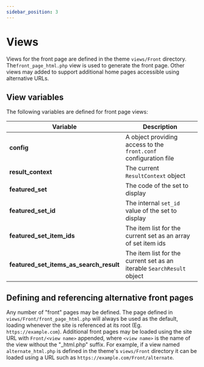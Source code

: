 ```yaml
---
sidebar_position: 3
---
```


# Views

Views for the front page are defined in the theme `views/Front` directory. The`front_page_html.php` view 
is used to generate the front page. Other views may added to support additional home pages accessible using alternative
URLs.

## View variables

The following variables are defined for front page views:

| Variable  				| Description  				| 
| --- 						| --- 						|
| **config**       			| A object providing access to the `front.conf` configuration file  | 
| **result_context** 		| The current `ResultContext` object |
| **featured_set**        	| The code of the set to display | 
| **featured_set_id**    	| The internal `set_id` value of the set to display |
| **featured_set_item_ids** | The item list for the current set as an array of set item ids | 
| **featured_set_items_as_search_result** | The item list for the current set as an iterable `SearchResult` object |

## Defining and referencing alternative front pages

Any number of "front" pages may be defined. The page defined in `views/Front/front_page_html.php` will always be used
as the default, loading whenever the site is referenced at its root (Eg. `https://example.com`). Additional front pages may be 
loaded using the site URL with `Front/<view name>` appended, where `<view name>` is the name of the view 
without the "_html.php" suffix. For example, if a view named `alternate_html.php` is defined in the theme's `views/Front` directory
it can be loaded using a URL such as `https://example.com/Front/alternate`.